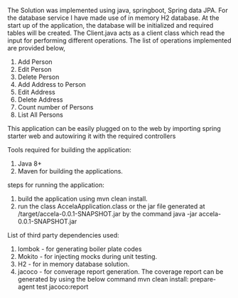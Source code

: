 The Solution was implemented using java, springboot, Spring data JPA.
For the database service I have made use of in memory H2 database.
At the start up of the application, the database will be initialized and required tables will be created.
The Client.java acts as a client class which read the input for performing different operations.
The list of operations implemented are provided below,

1. Add Person
2. Edit Person 
3. Delete Person
4. Add Address to Person
5. Edit Address
6. Delete Address
7. Count number of Persons
8. List All Persons 

This application can be easily plugged on to the web by importing spring starter web and autowiring it with the required controllers

Tools required for building the application:
1. Java 8+
2. Maven for building the applications.

steps for running the application:
1. build the application using mvn clean install.
2. run the class AccelaApplication.class or the jar file generated at  /target/accela-0.0.1-SNAPSHOT.jar 
   by the command java -jar  accela-0.0.1-SNAPSHOT.jar
   
List of third party dependencies used:
1. lombok - for generating boiler plate codes
2. Mokito - for injecting mocks during unit testing.
3. H2 - for in memory database solution.
4. jacoco - for converage report generation. The coverage report can be generated by using the below command
    mvn clean install: prepare-agent test jacoco:report
